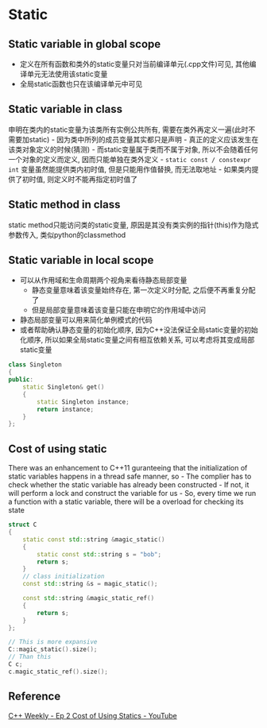 # Static

## Static variable in global scope
* 定义在所有函数和类外的static变量只对当前编译单元(.cpp文件)可见, 其他编译单元无法使用该static变量
* 全局static函数也只在该编译单元中可见

## Static variable in class
申明在类内的static变量为该类所有实例公共所有, 需要在类外再定义一遍(此时不需要加static)
    - 因为类中所列的成员变量其实都只是声明
    - 真正的定义应该发生在该类对象定义的时候(猜测)
    - 而static变量属于类而不属于对象, 所以不会随着任何一个对象的定义而定义, 因而只能单独在类外定义
    - `static const / constexpr int` 变量虽然能提供类内初时值, 但是只能用作值替换, 而无法取地址
    - 如果类内提供了初时值, 则定义时不能再指定初时值了

## Static method in class
static method只能访问类的static变量, 原因是其没有类实例的指针(this)作为隐式参数传入, 类似python的classmethod

## Static variable in local scope
* 可以从作用域和生命周期两个视角来看待静态局部变量
    - 静态变量意味着该变量始终存在, 第一次定义时分配, 之后便不再重复分配了
    - 但是局部变量意味着该变量只能在申明它的作用域中访问
* 静态局部变量可以用来简化单例模式的代码
* 或者帮助确认静态变量的初始化顺序, 因为C++没法保证全局static变量的初始化顺序, 所以如果全局static变量之间有相互依赖关系,
  可以考虑将其变成局部static变量

```cpp
class Singleton
{
public:
    static Singleton& get()
    {
        static Singleton instance;
        return instance;
    }
};
```

## Cost of using static
There was an enhancement to C++11 guranteeing that the initialization of static variables happens in a thread safe manner, so
    - The complier has to check whether the static variable has already been constructed
    - If not, it will perform a lock and construct the variable for us
    - So, every time we run a function with a static variable, there will be a overload for checking its state

```cpp
struct C
{
    static const std::string &magic_static()
    {
        static const std::string s = "bob";
        return s;
    }
    // class initialization
    const std::string &s = magic_static();

    const std::string &magic_static_ref()
    {
        return s;
    }
};

// This is more expansive
C::magic_static().size();
// Than this
C c;
c.magic_static_ref().size();
```

## Reference
[C++ Weekly - Ep 2 Cost of Using Statics - YouTube](https://www.youtube.com/watch?v=B3WWsKFePiM&list=PLs3KjaCtOwSZ2tbuV1hx8Xz-rFZTan2J1&index=2)
